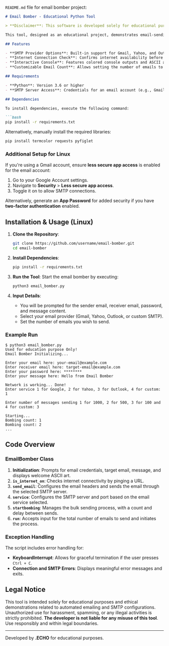 `README.md` file for email bomber project:

```markdown
# Email Bomber - Educational Python Tool

> **Disclaimer**: This software is developed solely for educational purposes, specifically to demonstrate sending bulk emails via SMTP. Unauthorized or malicious use is strictly prohibited and may lead to severe legal consequences. The creator is not liable for misuse.

This tool, designed as an educational project, demonstrates email-sending automation through Python. It uses SMTP to allow sending multiple emails in bulk and provides an interactive console interface with error handling, internet connectivity checks, and customizable email settings.

## Features

- **SMTP Provider Options**: Built-in support for Gmail, Yahoo, and Outlook, with custom server configuration.
- **Internet Connection Check**: Confirms internet availability before initiating the bombing process.
- **Interactive Console**: Features colored console outputs and ASCII art.
- **Customizable Email Count**: Allows setting the number of emails to send in a session.

## Requirements

- **Python**: Version 3.6 or higher
- **SMTP Server Access**: Credentials for an email account (e.g., Gmail, Yahoo) with SMTP access.

## Dependencies

To install dependencies, execute the following command:

```bash
pip install -r requirements.txt
```

Alternatively, manually install the required libraries:

```bash
pip install termcolor requests pyfiglet
```

### Additional Setup for Linux

If you're using a Gmail account, ensure **less secure app access** is enabled for the email account:
1. Go to your Google Account settings.
2. Navigate to **Security** > **Less secure app access**.
3. Toggle it on to allow SMTP connections.

Alternatively, generate an **App Password** for added security if you have **two-factor authentication** enabled.

## Installation & Usage (Linux)

1. **Clone the Repository**:
   ```bash
   git clone https://github.com/username/email-bomber.git
   cd email-bomber
   ```

2. **Install Dependencies**:
   ```bash
   pip install -r requirements.txt
   ```

3. **Run the Tool**:
   Start the email bomber by executing:
   ```bash
   python3 email_bomber.py
   ```

4. **Input Details**:
   - You will be prompted for the sender email, receiver email, password, and message content.
   - Select your email provider (Gmail, Yahoo, Outlook, or custom SMTP).
   - Set the number of emails you wish to send.

### Example Run

```plaintext
$ python3 email_bomber.py
Used for education purpose Only!
Email Bomber Initializing...

Enter your email here: your-email@example.com
Enter receiver email here: target-email@example.com
Enter your password here: ********
Enter your message here: Hello from Email Bomber

Network is working... Done!
Enter service 1 for Google, 2 for Yahoo, 3 for Outlook, 4 for custom: 1

Enter number of messages sending 1 for 1000, 2 for 500, 3 for 100 and 4 for custom: 3

Starting...
Bombing count: 1
Bombing count: 2
...
```

## Code Overview

### EmailBomber Class

1. **Initialization**: Prompts for email credentials, target email, message, and displays welcome ASCII art.
2. **`is_internet_on`**: Checks internet connectivity by pinging a URL.
3. **`send_email`**: Configures the email headers and sends the email through the selected SMTP server.
4. **`service`**: Configures the SMTP server and port based on the email service selected.
5. **`startbombing`**: Manages the bulk sending process, with a count and delay between sends.
6. **`run`**: Accepts input for the total number of emails to send and initiates the process.

### Exception Handling

The script includes error handling for:
- **KeyboardInterrupt**: Allows for graceful termination if the user presses `Ctrl + C`.
- **Connection and SMTP Errors**: Displays meaningful error messages and exits.

## Legal Notice

This tool is intended solely for educational purposes and ethical demonstrations related to automated emailing and SMTP configurations. Unauthorized use for harassment, spamming, or any illegal activities is strictly prohibited. **The developer is not liable for any misuse of this tool**. Use responsibly and within legal boundaries.

---

Developed by **.ECHO** for educational purposes.